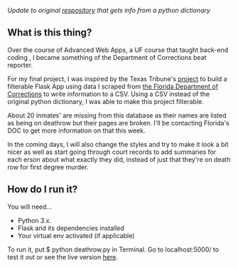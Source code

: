 <i>Update to original <a href="https://github.com/ceostroff/florida-death-row">respository</a> that gets info from a python dictionary </i>
<h2> What is this thing?</h2>

Over the course of Advanced Web Apps, a UF course that taught back-end coding , I became something of the Department of Corrections beat reporter. 


For my final project, I was inspired by the Texas Tribune's <a href="https://apps.texastribune.org/death-row/">project</a> to build a filterable Flask App using data I scraped from <a href="http://www.dc.state.fl.us/activeinmates/deathrowroster.asp">the Florida Department of Corrections</a> to write information to a CSV. Using a CSV instead of the original python dictionary, I was able to make this project filterable.

About 20 inmates' are missing from this database as their names are listed as being on deathrow but their pages are broken. I'll be contacting Florida's DOC to get more information on that this week.

In the coming days, I will also change the styles and try to make it look a bit nicer as well as start going through court records to add summaries for each erson about what exactly they did, instead of just that they're on death row for first degree murder.

<h2>How do I run it?</h2>

You will need...
<ul>
<li>Python 3.x.</li>
<li>Flask and its dependencies installed</li>
<li>Your virtual env activated (if applicable)</li>
</ul>

To run it, put $ python deathrow.py in Terminal. Go to localhost:5000/ to test it out or see the live version <a href="http://ceostroff.com/florida-death-row/">here</a>. 



